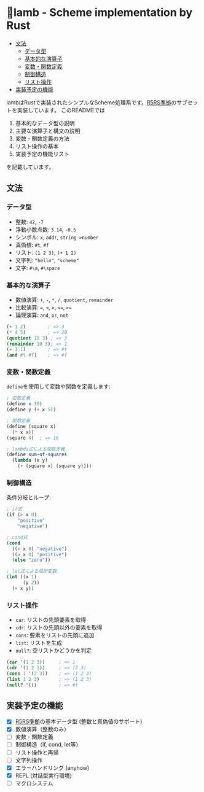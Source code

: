 # 🐑lamb - Scheme implementation by Rust
  - [文法](#文法)
    - [データ型](#データ型)
    - [基本的な演算子](#基本的な演算子)
    - [変数・関数定義](#変数関数定義)
    - [制御構造](#制御構造)
    - [リスト操作](#リスト操作)
  - [実装予定の機能](#実装予定の機能)

lambはRustで実装されたシンプルなScheme処理系です。[R5RS準拠](https://www.unixuser.org/~euske/doc/r5rs-ja/r5rs-ja.pdf)のサブセットを実装しています。
このREADMEでは

1. 基本的なデータ型の説明
2. 主要な演算子と構文の説明
3. 変数・関数定義の方法
4. リスト操作の基本
5. 実装予定の機能リスト

を記載しています。

## 文法
### データ型
- 整数: `42`, `-7`
- 浮動小数点数: `3.14`, `-0.5`
- シンボル: `x`, `add!`, `string->number`
- 真偽値: `#t`, `#f`
- リスト: `(1 2 3)`, `(+ 1 2)`
- 文字列: `"hello"`, `"scheme"`
- 文字: `#\a`, `#\space`

### 基本的な演算子
- 数値演算: `+`, `-`, `*`, `/`, `quotient`, `remainder`
- 比較演算: `=`, `<`, `>`, `<=`, `>=`
- 論理演算: `and`, `or`, `not`

```scheme
(+ 1 2)        ; => 3
(* 4 5)        ; => 20
(quotient 10 3) ; => 3
(remainder 10 3); => 1
(= 1 1)        ; => #t
(and #t #f)    ; => #f
```

### 変数・関数定義
`define`を使用して変数や関数を定義します:

```scheme
; 変数定義
(define x 10)
(define y (+ x 5))

; 関数定義
(define (square x)
  (* x x))
(square 4)  ; => 16

; lambda式による関数定義
(define sum-of-squares
  (lambda (x y)
    (+ (square x) (square y))))
```

### 制御構造
条件分岐とループ:

```scheme
; if式
(if (> x 0)
    "positive"
    "negative")

; cond式
(cond
  ((< x 0) "negative")
  ((> x 0) "positive")
  (else "zero"))

; let式による局所変数
(let ((x 1)
      (y 2))
  (+ x y))
```

### リスト操作
- `car`: リストの先頭要素を取得
- `cdr`: リストの先頭以外の要素を取得
- `cons`: 要素をリストの先頭に追加
- `list`: リストを生成
- `null?`: 空リストかどうかを判定


```scheme
(car '(1 2 3))     ; => 1
(cdr '(1 2 3))     ; => (2 3)
(cons 1 '(2 3))    ; => (1 2 3)
(list 1 2 3)       ; => (1 2 3)
(null? '())        ; => #t
```


## 実装予定の機能

- [x] [R5RS準拠](https://www.unixuser.org/~euske/doc/r5rs-ja/r5rs-ja.pdf)の基本データ型 (整数と真偽値のサポート)
- [x] 数値演算（整数のみ）
- [ ] 変数・関数定義
- [ ] 制御構造（if, cond, let等）
- [ ] リスト操作と再帰
- [ ] 文字列操作
- [x] エラーハンドリング (anyhow)
- [x] REPL (対話型実行環境)
- [ ] マクロシステム
